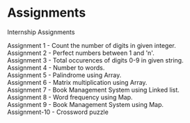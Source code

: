 # Assignments
Internship Assignments

Assignment 1 - Count the number of digits in given integer.   
Assignment 2 - Perfect numbers between 1 and 'n'.   
Assignment 3 - Total occurences of digits 0-9 in given string.  
Assignment 4 - Number to words.   
Assignment 5 - Palindrome using Array.  
Assignment 6 - Matrix multiplication using Array.   
Assignment 7 - Book Management System using Linked list.   
Assignment 8 - Word frequency using Map.  
Assignment 9 - Book Management System using Map.  
Assignment-10 - Crossword puzzle
